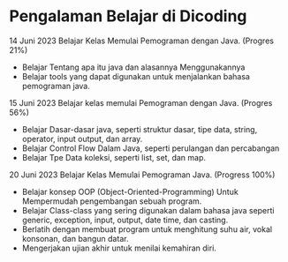 Pengalaman Belajar di Dicoding
==
14 Juni 2023
Belajar Kelas Memulai Pemograman dengan Java. (Progres 21%)
* Belajar Tentang apa itu java dan alasannya Menggunakannya
* Belajar tools yang dapat digunakan untuk menjalankan bahasa pemograman java.

15 Juni 2023
Belajar kelas memulai Pemograman dengan Java. (Progres 56%)
* Belajar Dasar-dasar java, seperti struktur dasar, tipe data, string, operator, input output, dan array.
* Belajar Control Flow Dalam Java, seperti perulangan dan percabangan
* Belajar Tpe Data koleksi, seperti list, set, dan map.

20 Juni 2023
Belajar Kelas Memulai Pemograman Java. (Progress 100%)
* Belajar konsep OOP (Object-Oriented-Programming) Untuk Mempermudah pengembangan sebuah program.
* Belajar Class-class yang sering digunakan dalam bahasa java seperti generic, exception, input, output, date time, dan casting.
* Berlatih dengan membuat program untuk menghitung suhu air, vokal konsonan, dan bangun datar.
* Mengerjakan ujian akhir untuk menilai kemahiran diri. 
